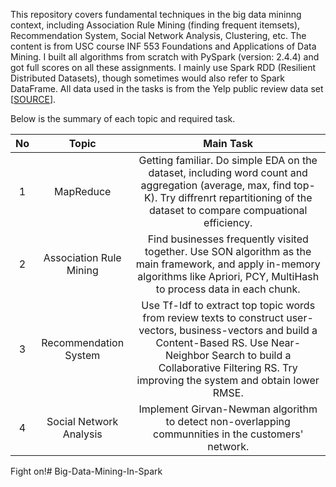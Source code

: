 

This repository covers fundamental techniques in the big data mininng context, including Association Rule Mining (finding frequent itemsets), Recommendation System, Social Network Analysis, Clustering, etc. The content is from USC course INF 553 Foundations and Applications of Data Mining. I built all algorithms from scratch with PySpark (version: 2.4.4) and got full scores on all these assignments. I mainly use Spark RDD (Resilient Distributed Datasets), though sometimes would also refer to Spark DataFrame. All data used in the tasks is from the Yelp public review data set [[SOURCE](https://www.yelp.com/dataset)]. 

Below is the summary of each topic and required task.

|  No  |          Topic          |                          Main Task                           |
| :--: | :---------------------: | :----------------------------------------------------------: |
|  1   |        MapReduce        | Getting familiar. Do simple EDA on the dataset, including word count and aggregation (average, max, find top-K). Try diffrenrt repartitioning of the  dataset to compare compuational efficiency. |
|  2   | Association Rule Mining | Find businesses frequently visited together. Use SON algorithm as the main framework, and apply in-memory algorithms like Apriori, PCY, MultiHash to process data in each chunk. |
|  3   |  Recommendation System  | Use Tf-Idf to extract top topic words from review texts to construct user-vectors, business-vectors and build a Content-Based RS. Use Near-Neighbor Search to build a Collaborative Filtering RS. Try improving the system and obtain lower RMSE. |
|  4   | Social Network Analysis | Implement Girvan-Newman algorithm to detect non-overlapping communnities in the customers' network. |



Fight on!# Big-Data-Mining-In-Spark
